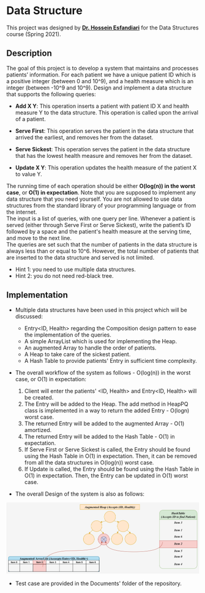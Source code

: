 # Data Structure  
This project was designed by [**Dr. Hossein Esfandiari**](https://sites.google.com/view/hossein-esfandiari)
for the Data Structures course (Spring 2021).

## Description
The goal of this project is to develop a system that maintains and processes patients’
information. For each patient we have a unique patient ID which is a positive integer (between 0
and 10^9), and a health measure which is an integer (between -10^9 and 10^9). Design and
implement a data structure that supports the following queries:

  * **Add X Y**: This operation inserts a patient with patient ID X and health measure Y to the
data structure. This operation is called upon the arrival of a patient.

  * **Serve First**: This operation serves the patient in the data structure that arrived the
earliest, and removes her from the dataset. 

  * **Serve Sickest**: This operation serves the patient in the data structure that has the lowest
health measure and removes her from the dataset. 

  * **Update X Y**: This operation updates the health measure of the patient X to value Y.

The running time of each operation should be either **O(log(n)) in the worst case**, or **O(1) in
expectation**. Note that you are supposed to implement any data structure that you need
yourself. You are not allowed to use data structures from the standard library of your
programming language or from the internet.  
The input is a list of queries, with one query per line. Whenever a patient is served (either
through Serve First or Serve Sickest), write the patient’s ID followed by a space and the
patient's health measure at the serving time, and move to the next line.  
The queries are set such that the number of patients in the data structure is always less than or
equal to 10^6. However, the total number of patients that are inserted to the data structure and
served is not limited.  

* Hint 1: you need to use multiple data structures.  
* Hint 2: you do not need red-black tree.

## Implementation
* Multiple data structures have been used in this project which will be discussed:
    * Entry<ID, Health> regarding the Composition design pattern to ease the implementation of the queries.
    * A simple ArrayList which is used for implementing the Heap.
    * An augmented Array to handle the order of patients.
    * A Heap to take care of the sickest patient.
    * A Hash Table to provide patients' Entry in sufficient time complexity.  
  

* The overall workflow of the system as follows - O(log(n)) in the worst case, or O(1) in expectation:
  1. Client will enter the patients' <ID, Health> and Entry<ID, Health> will be created.
  2. The Entry will be added to the Heap. The add method in HeapPQ class is implemented in a way
  to return the added Entry - O(logn) worst case.
  3. The returned Entry will be added to the augmented Array - O(1) amortized.
  4. The returned Entry will be added to the Hash Table - O(1) in expectation.
  5. If Serve First or Serve Sickest is called, the Entry should be found using the Hash Table in O(1) in expectation.
  Then, it can be removed from all the data structures in O(log(n)) worst case.
  6. If Update is called, the Entry should be found using the Hash Table in O(1) in expectation.
  Then, the Entry can be updated in O(1) worst case.

* The overall Design of the system is also as follows:  

![Final Design](Documents/FinalDesign.png)

* Test case are provided in the Documents' folder of the repository.

